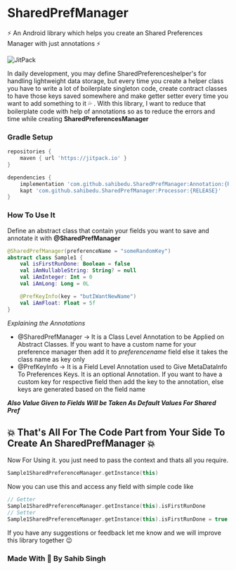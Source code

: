 # SharedPrefManager
 :zap: An Android library which helps you create an Shared Preferences Manager with just annotations :zap:

![JitPack](https://img.shields.io/jitpack/v/github/sahibedu/SharedPrefManager?color=blue&label=Release)

In daily development, you may define SharedPreferenceshelper's for handling lightweight data storage, but every time you create a helper class you have to write a lot of boilerplate singleton code, create contract classes to have those keys saved somewhere and make getter setter every time you want to add something to it :sweat_drops:	. With this library, I want to reduce that boilerplate code with help of annotations so as to reduce the errors and time while creating **SharedPreferencesManager** 

### Gradle Setup
```gradle
repositories {
    maven { url 'https://jitpack.io' }
}

dependencies {
    implementation 'com.github.sahibedu.SharedPrefManager:Annotation:{RELEASE}'
    kapt 'com.github.sahibedu.SharedPrefManager:Processor:{RELEASE}'
}
```

### How To Use It
Define an abstract class that contain your fields you want to save and annotate it with **@SharedPrefManager**
```kotlin
@SharedPrefManager(preferenceName = "someRandomKey")
abstract class Sample1 {
    val isFirstRunDone: Boolean = false
    val iAmNullableString: String? = null
    val iAmInteger: Int = 0
    val iAmLong: Long = 0L

    @PrefKeyInfo(key = "butIWantNewName")
    val iAmFloat: Float = 5f
}
```

_Explaining the Annotations_
- @SharedPrefManager -> It is a Class Level Annotation to be Applied on Abstract Classes. If you want to have a custom name for your preference manager then add it to *preferencename* field else it takes the class name as key only
- @PrefKeyInfo -> It is a Field Level Annotation used to Give MetaDataInfo To Preferences Keys. It is an optional Annotation. If you want to have a custom key for respective field then add the key to the annotation, else keys are generated based on the field name

**_Also Value Given to Fields Will be Taken As Default Values For Shared Pref_**

## :boom: That's All For The Code Part from Your Side To Create An SharedPrefManager :boom:

Now For Using it. you just need to pass the context and thats all you require. 
```kotlin
Sample1SharedPreferenceManager.getInstance(this)
```
Now you can use this and access any field with simple code like
```kotlin
// Getter
Sample1SharedPreferenceManager.getInstance(this).isFirstRunDone
// Setter
Sample1SharedPreferenceManager.getInstance(this).isFirstRunDone = true
```
If you have any suggestions or feedback let me know and we will improve this library together :wink:


### Made With :dog: By Sahib Singh

